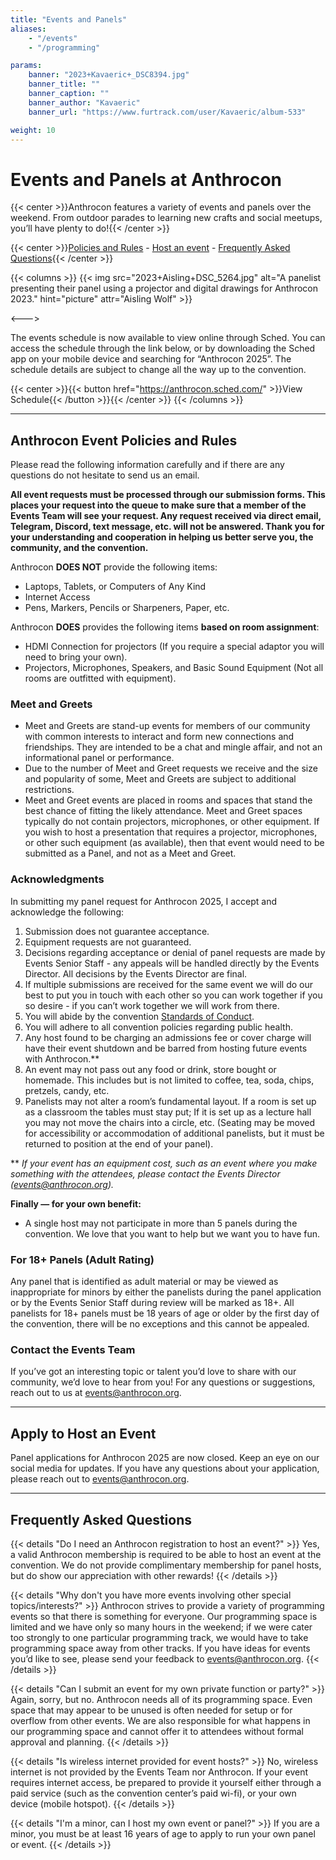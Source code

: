 ```yaml
---
title: "Events and Panels"
aliases:
    - "/events"
    - "/programming"

params:
    banner: "2023+Kavaeric+_DSC8394.jpg"
    banner_title: ""
    banner_caption: ""
    banner_author: "Kavaeric"
    banner_url: "https://www.furtrack.com/user/Kavaeric/album-533"

weight: 10
---
```


# Events and Panels at Anthrocon

{{< center >}}Anthrocon features a variety of events and panels over the weekend. From outdoor parades to learning new crafts and social meetups, you’ll have plenty to do!{{< /center >}}

{{< center >}}[Policies and Rules](#anthrocon-event-policies-and-rules) - [Host an event](#apply-to-host-an-event) - [Frequently Asked Questions](#frequently-asked-questions){{< /center >}}

{{< columns >}}
{{< img src="2023+Aisling+DSC_5264.jpg" alt="A panelist presenting their panel using a projector and digital drawings for Anthrocon 2023." hint="picture" attr="Aisling Wolf" >}}

<--->

The events schedule is now available to view online through Sched. You can access the schedule through the link below, or by downloading the Sched app on your mobile device and searching for “Anthrocon 2025”. The schedule details are subject to change all the way up to the convention.

{{< center >}}{{< button href="https://anthrocon.sched.com/" >}}View Schedule{{< /button >}}{{< /center >}}
{{< /columns >}}

***

## Anthrocon Event Policies and Rules

Please read the following information carefully and if there are any questions do not hesitate to send us an email.

**All event requests must be processed through our submission forms. This places your request into the queue to make sure that a member of the Events Team will see your request. Any request received via direct email, Telegram, Discord, text message, etc. will not be answered. Thank you for your understanding and cooperation in helping us better serve you, the community, and the convention.**

Anthrocon **DOES NOT** provide the following items:

- Laptops, Tablets, or Computers of Any Kind
- Internet Access
- Pens, Markers, Pencils or Sharpeners, Paper, etc.

Anthrocon **DOES** provides the following items **based on room assignment**:

- HDMI Connection for projectors (If you require a special adaptor you will need to bring your own).
- Projectors, Microphones, Speakers, and Basic Sound Equipment (Not all rooms are outfitted with equipment).

### Meet and Greets

- Meet and Greets are stand-up events for members of our community with common interests to interact and form new connections and friendships. They are intended to be a chat and mingle affair, and not an informational panel or performance.
- Due to the number of Meet and Greet requests we receive and the size and popularity of some, Meet and Greets are subject to additional restrictions.
- Meet and Greet events are placed in rooms and spaces that stand the best chance of fitting the likely attendance. Meet and Greet spaces typically do not contain projectors, microphones, or other equipment. If you wish to host a presentation that requires a projector, microphones, or other such equipment (as available), then that event would need to be submitted as a Panel, and not as a Meet and Greet.

### Acknowledgments

In submitting my panel request for Anthrocon 2025, I accept and acknowledge the following:

1. Submission does not guarantee acceptance.
2. Equipment requests are not guaranteed.
3. Decisions regarding acceptance or denial of panel requests are made by Events Senior Staff - any appeals will be handled directly by the Events Director. All decisions by the Events Director are final.
4. If multiple submissions are received for the same event we will do our best to put you in touch with each other so you can work together if you so desire - if you can’t work together we will work from there.
5. You will abide by the convention [Standards of Conduct](https://anthrocon.org/standards-of-conduct).
6. You will adhere to all convention policies regarding public health.
7. Any host found to be charging an admissions fee or cover charge will have their event shutdown and be barred from hosting future events with Anthrocon.\*\*
8. An event may not pass out any food or drink, store bought or homemade. This includes but is not limited to coffee, tea, soda, chips, pretzels, candy, etc.
9. Panelists may not alter a room’s fundamental layout. If a room is set up as a classroom the tables must stay put; If it is set up as a lecture hall you may not move the chairs into a circle, etc. (Seating may be moved for accessibility or accommodation of additional panelists, but it must be returned to position at the end of your panel).

\*\* *If your event has an equipment cost, such as an event where you make something with the attendees, please contact the Events Director (<events@anthrocon.org>).*

**Finally — for your own benefit:**

- A single host may not participate in more than 5 panels during the convention. We love that you want to help but we want you to have fun.

### For 18+ Panels (Adult Rating)

Any panel that is identified as adult material or may be viewed as inappropriate for minors by either the panelists during the panel application or by the Events Senior Staff during review will be marked as 18+. All panelists for 18+ panels must be 18 years of age or older by the first day of the convention, there will be no exceptions and this cannot be appealed.

### Contact the Events Team

If you’ve got an interesting topic or talent you’d love to share with our community, we’d love to hear from you! For any questions or suggestions, reach out to us at <events@anthrocon.org>.

***

## Apply to Host an Event

Panel applications for Anthrocon 2025 are now closed. Keep an eye on our social media for updates. If you have any questions about your application, please reach out to <events@anthrocon.org>.

***

## Frequently Asked Questions

{{< details "Do I need an Anthrocon registration to host an event?" >}}
Yes, a valid Anthrocon membership is required to be able to host an event at the convention. We do not provide complimentary membership for panel hosts, but do show our appreciation with other rewards!
{{< /details >}}

{{< details "Why don't you have more events involving other special topics/interests?" >}}
Anthrocon strives to provide a variety of programming events so that there is something for everyone. Our programming space is limited and we have only so many hours in the weekend; if we were cater too strongly to one particular programming track, we would have to take programming space away from other tracks. If you have ideas for events you’d like to see, please send your feedback to <events@anthrocon.org>.
{{< /details >}}

{{< details "Can I submit an event for my own private function or party?" >}}
Again, sorry, but no. Anthrocon needs all of its programming space. Even space that may appear to be unused is often needed for setup or for overflow from other events. We are also responsible for what happens in our programming space and cannot offer it to attendees without formal approval and planning.
{{< /details >}}

{{< details "Is wireless internet provided for event hosts?" >}}
No, wireless internet is not provided by the Events Team nor Anthrocon. If your event requires internet access, be prepared to provide it yourself either through a paid service (such as the convention center’s paid wi-fi), or your own device (mobile hotspot).
{{< /details >}}

{{< details "I'm a minor, can I host my own event or panel?" >}}
If you are a minor, you must be at least 16 years of age to apply to run your own panel or event.
{{< /details >}}

